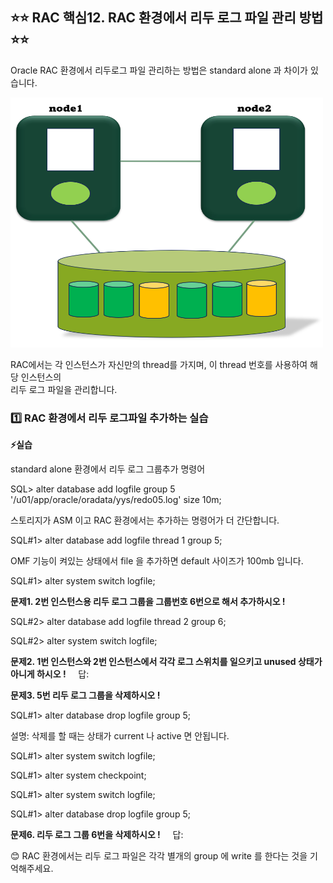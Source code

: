 
## ⭐⭐ RAC 핵심12. RAC 환경에서 리두 로그 파일 관리 방법 ⭐⭐

Oracle RAC 환경에서 리두로그 파일 관리하는 방법은 standard alone 과 차이가 있습니다.

<img src="https://github.com/oracleyu01/rac_class/blob/main/%EB%A1%9C%EA%B7%B8%ED%8C%8C%EC%9D%BC2.png" width="500" height="400">

RAC에서는 각 인스턴스가 자신만의 thread를 가지며, 이 thread 번호를 사용하여 해당 인스턴스의    
리두 로그 파일을 관리합니다.   
 

### 1️⃣ RAC 환경에서 리두 로그파일 추가하는 실습

**⚡실습** 

 standard alone 환경에서 리두 로그 그룹추가 명령어 

 SQL> alter   database   add  logfile   group   5
      '/u01/app/oracle/oradata/yys/redo05.log'  size  10m;
 
스토리지가 ASM 이고 RAC 환경에서는 추가하는 명령어가 더 간단합니다.
 
 SQL#1> alter  database  add   logfile  thread  1 group  5;

 OMF 기능이 켜있는 상태에서 file 을 추가하면 default 사이즈가 100mb 입니다.

 SQL#1> alter system switch logfile;
  &nbsp;
  &nbsp;

**문제1.  2번 인스턴스용 리두 로그 그룹을 그룹번호 6번으로 해서 추가하시오 !**

 SQL#2> alter  database  add  logfile  thread  2   group  6; 

 SQL#2>  alter system switch logfile;
  &nbsp;
  &nbsp;

**문제2. 1번 인스턴스와 2번 인스턴스에서 각각 로그 스위치를 일으키고 unused 상태가 아니게 하시오 !**
 &nbsp;
  &nbsp;
  답:
   &nbsp;
  &nbsp;
  
**문제3. 5번 리두 로그 그룹을 삭제하시오 !**

SQL#1> alter   database  drop   logfile   group   5; 
 &nbsp;
  &nbsp;

설명: 삭제를 할 때는 상태가 current 나 active 면 안됩니다. 

SQL#1> alter system switch logfile;

SQL#1> alter system checkpoint;

SQL#1>  alter system switch logfile;

SQL#1> alter   database  drop   logfile   group   5; 
 &nbsp;
  &nbsp;

**문제6.  리두 로그 그룹 6번을 삭제하시오 !**
&nbsp;
  &nbsp;
  답:
   &nbsp;
  &nbsp;
 &nbsp;
  &nbsp;
  &nbsp;
  &nbsp;
  
😊 RAC 환경에서는 리두 로그 파일은 각각 별개의 group 에 write 를 한다는 것을 기억해주세요.


